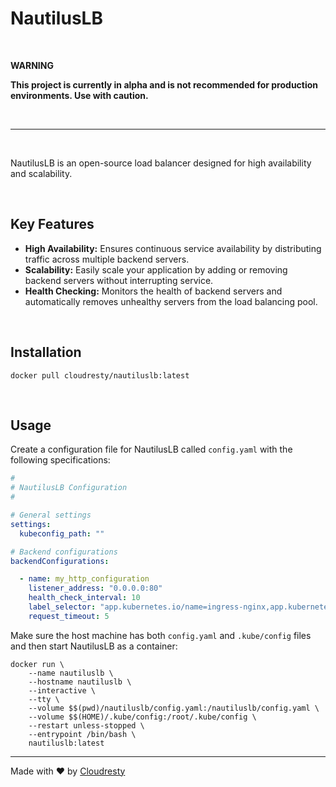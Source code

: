 # NautilusLB

&nbsp;

**WARNING**

**This project is currently in alpha and is not recommended for production environments. Use with caution.**

&nbsp;

---

&nbsp;

NautilusLB is an open-source load balancer designed for high availability and scalability.

&nbsp;

## Key Features

* **High Availability:** Ensures continuous service availability by distributing traffic across multiple backend servers.
* **Scalability:** Easily scale your application by adding or removing backend servers without interrupting service.
* **Health Checking:** Monitors the health of backend servers and automatically removes unhealthy servers from the load balancing pool.

&nbsp;

## Installation

```shell
docker pull cloudresty/nautiluslb:latest
```

&nbsp;

## Usage

Create a configuration file for NautilusLB called `config.yaml` with the following specifications:

```yaml
#
# NautilusLB Configuration
#

# General settings
settings:
  kubeconfig_path: ""

# Backend configurations
backendConfigurations:

  - name: my_http_configuration
    listener_address: "0.0.0.0:80"
    health_check_interval: 10
    label_selector: "app.kubernetes.io/name=ingress-nginx,app.kubernetes.io/component=controller"
    request_timeout: 5
```

Make sure the host machine has both `config.yaml` and `.kube/config` files and then start NautilusLB as a container:

```shell
docker run \
    --name nautiluslb \
    --hostname nautiluslb \
    --interactive \
    --tty \
    --volume $$(pwd)/nautiluslb/config.yaml:/nautiluslb/config.yaml \
    --volume $$(HOME)/.kube/config:/root/.kube/config \
    --restart unless-stopped \
    --entrypoint /bin/bash \
    nautiluslb:latest
```

---

Made with ♥️ by [Cloudresty](https://cloudresty.com)
